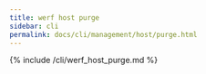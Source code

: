 ```yaml
---
title: werf host purge
sidebar: cli
permalink: docs/cli/management/host/purge.html
---
```


{% include /cli/werf_host_purge.md %}
